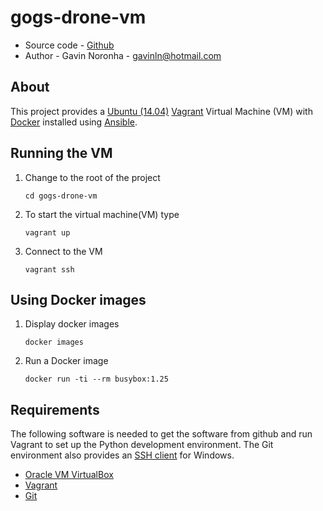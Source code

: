 # gogs-drone-vm

* Source code - [Github][10]
* Author - Gavin Noronha - <gavinln@hotmail.com>

[10]: https://github.com/gavinln/gogs-drone-vm

## About

This project provides a [Ubuntu (14.04)][20] [Vagrant][30] Virtual Machine (VM) with [Docker][40] installed using [Ansible][50].

[20]: http://releases.ubuntu.com/14.04/
[30]: http://www.vagrantup.com/
[40]: https://www.docker.com/
[50]: https://www.ansible.com/

## Running the VM

1. Change to the root of the project

    ```
    cd gogs-drone-vm
    ```

2. To start the virtual machine(VM) type

    ```
    vagrant up
    ```

3. Connect to the VM

    ```
    vagrant ssh
    ```

## Using Docker images

1. Display docker images

    ```
    docker images
    ```

2. Run a Docker image

    ```
    docker run -ti --rm busybox:1.25
    ```

## Requirements

The following software is needed to get the software from github and run
Vagrant to set up the Python development environment. The Git environment
also provides an [SSH  client][200] for Windows.

* [Oracle VM VirtualBox][210]
* [Vagrant][220]
* [Git][230]

[200]: http://en.wikipedia.org/wiki/Secure_Shell
[210]: https://www.virtualbox.org/
[220]: http://vagrantup.com/
[230]: http://git-scm.com/
